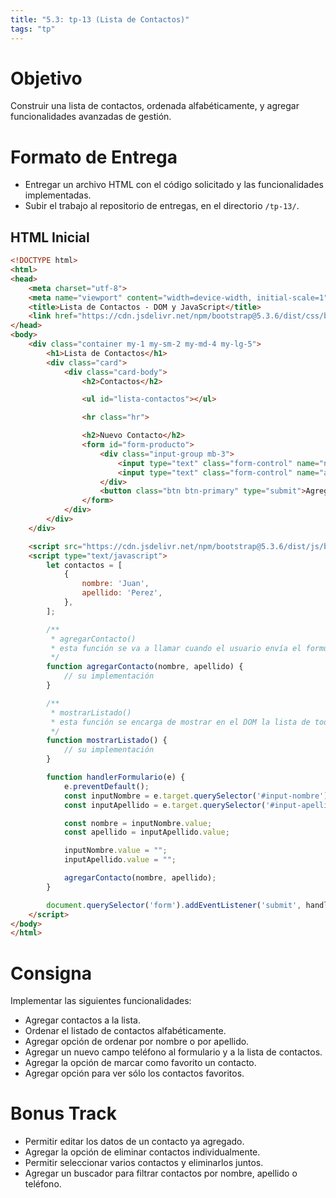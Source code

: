 ```yaml
---
title: "5.3: tp-13 (Lista de Contactos)"
tags: "tp"
---
```


# Objetivo

Construir una lista de contactos, ordenada alfabéticamente, y agregar funcionalidades avanzadas de gestión.

# Formato de Entrega

- Entregar un archivo HTML con el código solicitado y las funcionalidades implementadas.
- Subir el trabajo al repositorio de entregas, en el directorio `/tp-13/`.

## HTML Inicial

```html
<!DOCTYPE html>
<html>
<head>
    <meta charset="utf-8">
    <meta name="viewport" content="width=device-width, initial-scale=1">
    <title>Lista de Contactos - DOM y JavaScript</title>
    <link href="https://cdn.jsdelivr.net/npm/bootstrap@5.3.6/dist/css/bootstrap.min.css" rel="stylesheet" integrity="sha384-4Q6Gf2aSP4eDXB8Miphtr37CMZZQ5oXLH2yaXMJ2w8e2ZtHTl7GptT4jmndRuHDT" crossorigin="anonymous">
</head>
<body>
    <div class="container my-1 my-sm-2 my-md-4 my-lg-5">
        <h1>Lista de Contactos</h1>
        <div class="card">
            <div class="card-body">
                <h2>Contactos</h2>

                <ul id="lista-contactos"></ul>

                <hr class="hr">

                <h2>Nuevo Contacto</h2>
                <form id="form-producto">
                    <div class="input-group mb-3">
                        <input type="text" class="form-control" name="nombre" id="input-nombre" placeholder="Nombre" aria-label="Nombre">
                        <input type="text" class="form-control" name="apellido" id="input-apellido" placeholder="Apellido" aria-label="Apellido">
                    </div>
                    <button class="btn btn-primary" type="submit">Agregar Contacto</button>
                </form>
            </div>
        </div>
    </div>

    <script src="https://cdn.jsdelivr.net/npm/bootstrap@5.3.6/dist/js/bootstrap.bundle.min.js" integrity="sha384-j1CDi7MgGQ12Z7Qab0qlWQ/Qqz24Gc6BM0thvEMVjHnfYGF0rmFCozFSxQBxwHKO" crossorigin="anonymous"></script>
    <script type="text/javascript">
        let contactos = [
            {
                nombre: 'Juan',
                apellido: 'Perez',
            },
        ];

        /**
         * agregarContacto()
         * esta función se va a llamar cuando el usuario envía el formulario con el nuevo contacto para agregar.
         */
        function agregarContacto(nombre, apellido) {
            // su implementación
        }

        /**
         * mostrarListado()
         * esta función se encarga de mostrar en el DOM la lista de todos los contactos guardados en la variable global contactos.
         */
        function mostrarListado() {
            // su implementación
        }

        function handlerFormulario(e) {
            e.preventDefault();
            const inputNombre = e.target.querySelector('#input-nombre');
            const inputApellido = e.target.querySelector('#input-apellido');

            const nombre = inputNombre.value;
            const apellido = inputApellido.value;

            inputNombre.value = "";
            inputApellido.value = "";

            agregarContacto(nombre, apellido);
        }

        document.querySelector('form').addEventListener('submit', handlerFormulario);
    </script>
</body>
</html>
```

# Consigna

Implementar las siguientes funcionalidades:

- Agregar contactos a la lista.
- Ordenar el listado de contactos alfabéticamente.
- Agregar opción de ordenar por nombre o por apellido.
- Agregar un nuevo campo teléfono al formulario y a la lista de contactos.
- Agregar la opción de marcar como favorito un contacto.
- Agregar opción para ver sólo los contactos favoritos.

# Bonus Track

- Permitir editar los datos de un contacto ya agregado.
- Agregar la opción de eliminar contactos individualmente.
- Permitir seleccionar varios contactos y eliminarlos juntos.
- Agregar un buscador para filtrar contactos por nombre, apellido o teléfono.
